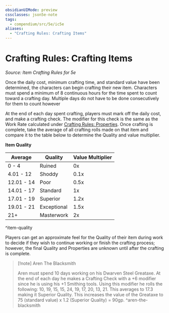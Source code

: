 ```yaml
---
obsidianUIMode: preview
cssclasses: json5e-note
tags:
  - compendium/src/5e/ic5e
aliases:
  - "Crafting Rules: Crafting Items"
---
```

# Crafting Rules: Crafting Items
*Source: Item Crafting Rules for 5e* 

Once the daily cost, minimum crafting time, and standard value have been determined, the characters can begin crafting their new item. Characters must spend a minimum of 8 continuous hours for the time spent to count toward a crafting day. Multiple days do not have to be done consecutively for them to count however

At the end of each day spent crafting, players must mark off the daily cost, and make a crafting check. The modifier for this check is the same as the Work Rate calculated under [Crafting Rules: Properties](2-Mechanics/CLI/rules/variant-rules/crafting-rules-properties-ic5e.md). Once crafting is complete, take the average of all crafting rolls made on that item and compare it to the table below to determine the Quality and value multiplier.

**Item Quality**

| Average | Quality | Value Multiplier |
|---------|---------|------------------|
| 0 - 4 | Ruined | 0x |
| 4.01 - 12 | Shoddy | 0.1x |
| 12.01 - 14 | Poor | 0.5x |
| 14.01 - 17 | Standard | 1x |
| 17.01 - 19 | Superior | 1.2x |
| 19.01 - 21 | Exceptional | 1.5x |
| 21+ | Masterwork | 2x |
^item-quality

Players can get an approximate feel for the Quality of their item during work to decide if they wish to continue working or finish the crafting process; however, the final Quality and Properties are unknown until after the crafting is complete.

> [!note] Aren The Blacksmith
> 
> Aren must spend 10 days working on his Dwarven Steel Greataxe. At the end of each day he makes a Crafting Check with a +6 modifier since he is using his +1 Smithing tools. Using this modifier he rolls the following: 10, 19, 15, 15, 24, 19, 17, 20, 13, 21. This averages to 17.3 making it Superior Quality. This increases the value of the Greataxe to 75 (standard value) x 1.2 (Superior Quality) = 90gp.
^aren-the-blacksmith